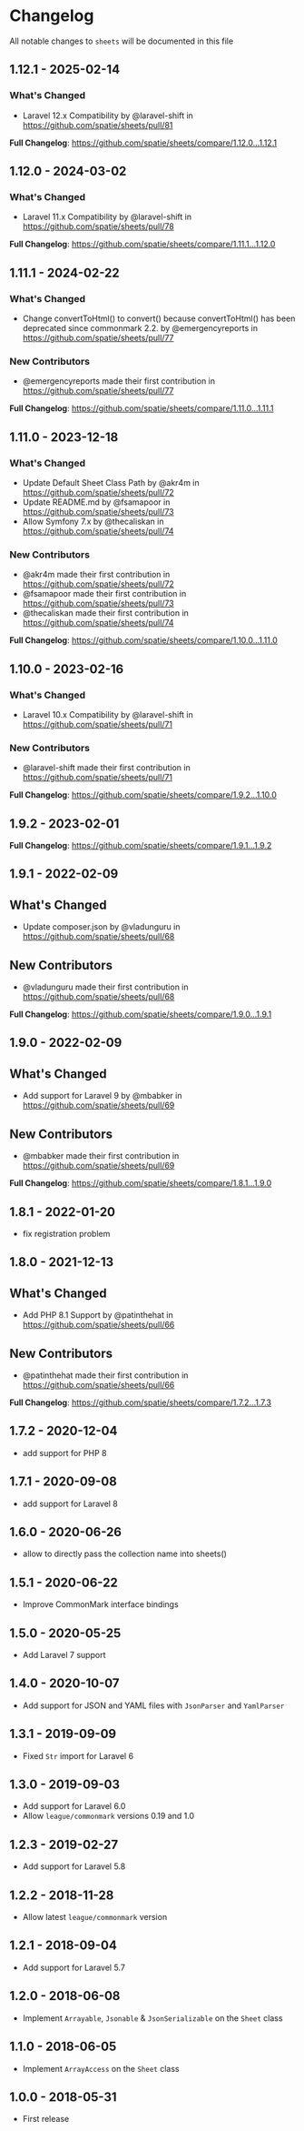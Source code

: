 # Changelog

All notable changes to `sheets` will be documented in this file

## 1.12.1 - 2025-02-14

### What's Changed

* Laravel 12.x Compatibility by @laravel-shift in https://github.com/spatie/sheets/pull/81

**Full Changelog**: https://github.com/spatie/sheets/compare/1.12.0...1.12.1

## 1.12.0 - 2024-03-02

### What's Changed

* Laravel 11.x Compatibility by @laravel-shift in https://github.com/spatie/sheets/pull/78

**Full Changelog**: https://github.com/spatie/sheets/compare/1.11.1...1.12.0

## 1.11.1 - 2024-02-22

### What's Changed

* Change convertToHtml() to convert() because convertToHtml() has been deprecated since commonmark 2.2. by @emergencyreports in https://github.com/spatie/sheets/pull/77

### New Contributors

* @emergencyreports made their first contribution in https://github.com/spatie/sheets/pull/77

**Full Changelog**: https://github.com/spatie/sheets/compare/1.11.0...1.11.1

## 1.11.0 - 2023-12-18

### What's Changed

* Update Default Sheet Class Path by @akr4m in https://github.com/spatie/sheets/pull/72
* Update README.md by @fsamapoor in https://github.com/spatie/sheets/pull/73
* Allow Symfony 7.x by @thecaliskan in https://github.com/spatie/sheets/pull/74

### New Contributors

* @akr4m made their first contribution in https://github.com/spatie/sheets/pull/72
* @fsamapoor made their first contribution in https://github.com/spatie/sheets/pull/73
* @thecaliskan made their first contribution in https://github.com/spatie/sheets/pull/74

**Full Changelog**: https://github.com/spatie/sheets/compare/1.10.0...1.11.0

## 1.10.0 - 2023-02-16

### What's Changed

- Laravel 10.x Compatibility by @laravel-shift in https://github.com/spatie/sheets/pull/71

### New Contributors

- @laravel-shift made their first contribution in https://github.com/spatie/sheets/pull/71

**Full Changelog**: https://github.com/spatie/sheets/compare/1.9.2...1.10.0

## 1.9.2 - 2023-02-01

**Full Changelog**: https://github.com/spatie/sheets/compare/1.9.1...1.9.2

## 1.9.1 - 2022-02-09

## What's Changed

- Update composer.json by @vladunguru in https://github.com/spatie/sheets/pull/68

## New Contributors

- @vladunguru made their first contribution in https://github.com/spatie/sheets/pull/68

**Full Changelog**: https://github.com/spatie/sheets/compare/1.9.0...1.9.1

## 1.9.0 - 2022-02-09

## What's Changed

- Add support for Laravel 9 by @mbabker in https://github.com/spatie/sheets/pull/69

## New Contributors

- @mbabker made their first contribution in https://github.com/spatie/sheets/pull/69

**Full Changelog**: https://github.com/spatie/sheets/compare/1.8.1...1.9.0

## 1.8.1 - 2022-01-20

- fix registration problem

## 1.8.0 - 2021-12-13

## What's Changed

- Add PHP 8.1 Support by @patinthehat in https://github.com/spatie/sheets/pull/66

## New Contributors

- @patinthehat made their first contribution in https://github.com/spatie/sheets/pull/66

**Full Changelog**: https://github.com/spatie/sheets/compare/1.7.2...1.7.3

## 1.7.2 - 2020-12-04

- add support for PHP 8

## 1.7.1 - 2020-09-08

- add support for Laravel 8

## 1.6.0 - 2020-06-26

- allow to directly pass the collection name into sheets()

## 1.5.1 - 2020-06-22

- Improve CommonMark interface bindings

## 1.5.0 - 2020-05-25

- Add Laravel 7 support

## 1.4.0 - 2020-10-07

- Add support for JSON and YAML files with `JsonParser` and `YamlParser`

## 1.3.1 - 2019-09-09

- Fixed `Str` import for Laravel 6

## 1.3.0 - 2019-09-03

- Add support for Laravel 6.0
- Allow `league/commonmark` versions 0.19 and 1.0

## 1.2.3 - 2019-02-27

- Add support for Laravel 5.8

## 1.2.2 - 2018-11-28

- Allow latest `league/commonmark` version

## 1.2.1 - 2018-09-04

- Add support for Laravel 5.7

## 1.2.0 - 2018-06-08

- Implement `Arrayable`, `Jsonable` & `JsonSerializable` on the `Sheet` class

## 1.1.0 - 2018-06-05

- Implement `ArrayAccess` on the `Sheet` class

## 1.0.0 - 2018-05-31

- First release
